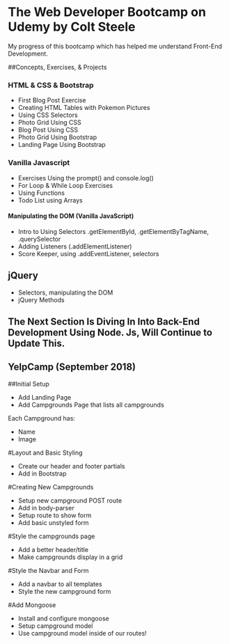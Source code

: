 # The Web Developer Bootcamp on Udemy by Colt Steele

My progress of this bootcamp which has helped me understand Front-End Development.

##Concepts, Exercises, & Projects

### HTML & CSS & Bootstrap
- First Blog Post Exercise
- Creating HTML Tables with Pokemon Pictures
- Using CSS Selectors
- Photo Grid Using CSS
- Blog Post Using CSS 
- Photo Grid Using Bootstrap 
- Landing Page Using Bootstrap

### Vanilla Javascript
- Exercises Using the prompt() and console.log()
- For Loop & While Loop Exercises
- Using Functions
- Todo List using Arrays

#### Manipulating the DOM (Vanilla JavaScript)
- Intro to Using Selectors .getElementById, .getElementByTagName, .querySelector
- Adding Listeners (.addElementListener)
- Score Keeper, using .addEventListener, selectors

## jQuery
- Selectors, manipulating the DOM
- jQuery Methods

## The Next Section Is Diving In Into Back-End Development Using Node. Js, Will Continue to Update This.

## YelpCamp (September 2018)

##Initial Setup
* Add Landing Page
* Add Campgrounds Page that lists all campgrounds

Each Campground has:
   * Name
   * Image
   
#Layout and Basic Styling
* Create our header and footer partials
* Add in Bootstrap

#Creating New Campgrounds
* Setup new campground POST route
* Add in body-parser
* Setup route to show form
* Add basic unstyled form

#Style the campgrounds page
* Add a better header/title
* Make campgrounds display in a grid

#Style the Navbar and Form
* Add a navbar to all templates
* Style the new campground form

#Add Mongoose
* Install and configure mongoose
* Setup campground model
* Use campground model inside of our routes! 
